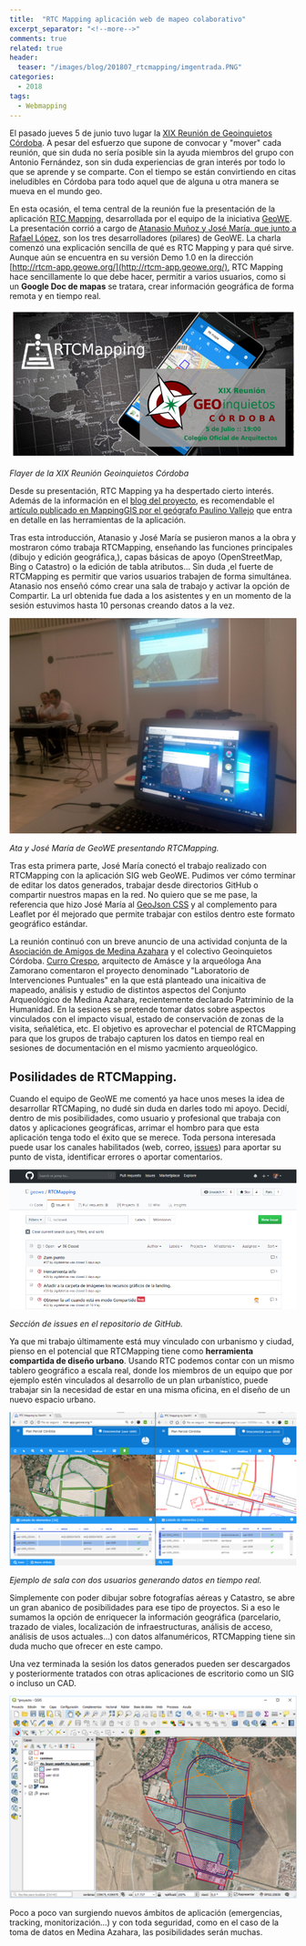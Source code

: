 ```yaml
---
title:  "RTC Mapping aplicación web de mapeo colaborativo"
excerpt_separator: "<!--more-->"
comments: true
related: true
header:
  teaser: "/images/blog/201807_rtcmapping/imgentrada.PNG" 
categories: 
  - 2018
tags:
  - Webmapping
---
```


El pasado jueves 5 de junio tuvo lugar la [XIX Reunión de Geoinquietos Córdoba](https://wiki.osgeo.org/wiki/Reuni%C3%B3n_19_Geoinquietos_C%C3%B3rdoba). A pesar del esfuerzo que supone de convocar y "mover" cada reunión, que sin duda no sería posible sin la ayuda miembros del grupo con Antonio Fernández, son sin duda experiencias de gran interés por todo lo que se aprende y se comparte. Con el tiempo se están convirtiendo en citas ineludibles en Córdoba para todo aquel que de alguna u otra manera se mueva en el mundo geo. 

<!--more-->

En esta ocasión, el tema central de la reunión fue la presentación de la aplicación [RTC Mapping](http://rtcm.geowe.org/), desarrollada por el equipo de la iniciativa [GeoWE](http://www.geowe.org/). La presentación corrió a cargo de [Atanasio Muñoz y José María, que junto a Rafael López](http://www.geowe.org/index.php?id=equipo), son los tres desarrolladores (pilares) de GeoWE. La charla comenzó  una explicación sencilla de qué es RTC Mapping y para qué sirve. Aunque aún se encuentra en su versión Demo 1.0 en la dirección [http://rtcm-app.geowe.org/](http://rtcm-app.geowe.org/), RTC Mapping hace sencillamente lo que debe hacer, permitir a varios usuarios, como si un **Google Doc de mapas** se tratara, crear información geográfica de forma remota y en tiempo real.

![Flayer de la XIX Reunión Geoinquietos Córdoba](/images/blog/201807_rtcmapping/xixgeoinquietos.png)

*Flayer de la XIX Reunión Geoinquietos Córdoba*

Desde su presentación, RTC Mapping ya ha despertado cierto interés. Además de la información en el [blog del proyecto](http://geowegis.blogspot.com/2018/04/mapeo-colaborativo-en-tiempo-real.html), es recomendable el [artículo publicado en MappingGIS por el geógrafo Paulino Vallejo](https://mappinggis.com/2018/05/mapas-colaborativos-en-tiempo-real-con-rtcmapping-de-geowe/) que entra en detalle en las herramientas de la aplicación.

Tras esta introducción, Atanasio y José María se pusieron manos a la obra y mostraron cómo trabaja RTCMapping, enseñando las funciones principales (dibujo y edición geográfica,), capas básicas de apoyo (OpenStreetMap, Bing o Catastro) o la edición de tabla atributos... Sin duda ,el fuerte de RTCMapping es permitir que varios usuarios trabajen de forma simultánea. Atanasio nos enseñó cómo crear una sala de trabajo y activar la opción de Compartir. La url obtenida fue dada a los asistentes y en un momento de la sesión estuvimos hasta 10 personas creando datos a la vez.

![Ata y José María de GeoWE presentando RTCMapping](/images/blog/201807_rtcmapping/atajose.jpg)

*Ata y José María de GeoWE presentando RTCMapping.*

Tras esta primera parte, José María conectó el trabajo realizado con RTCMapping con la aplicación SIG web GeoWE. Pudimos ver cómo terminar de editar los datos generados, trabajar desde directorios GitHub o compartir nuestros mapas en la red. No quiero que se me pase, la referencia que hizo José María al [GeoJson CSS](https://github.com/jmmluna/Leaflet.geojsonCSS) y al complemento para Leaflet por él mejorado que permite trabajar con estilos dentro este formato geográfico estándar.

La reunión continuó con un breve anuncio de una actividad conjunta de la [Asociación de Amigos de Medina Azahara](http://www.amigosdemedinaazahara.com/) y el colectivo Geoinquietos Córdoba. [Curro Crespo](http://www.amasce.co/), arquitecto de Amásce y la arqueóloga Ana Zamorano comentaron el proyecto denominado "Laboratorio de Intervenciones Puntuales" en la que está planteado una inicaitiva de mapeado, análisis y estudio de distintos aspectos del Conjunto Arqueológico de Medina Azahara, recientemente declarado Patriminio de la Humanidad. En la sesiones se pretende tomar datos sobre aspectos vinculados con el  impacto visual, estado de conservación de zonas de la visita, señalética, etc. El objetivo es aprovechar el potencial de RTCMapping para que los grupos de trabajo capturen los datos en tiempo real en sesiones de documentación en el mismo yacmiento arqueológico.

## Posilidades de RTCMapping.

Cuando el equipo de GeoWE me comentó ya hace unos meses la idea de desarrollar RTCMaping, no dudé sin duda en darles todo mi apoyo. Decidí, dentro de mis posibilidades, como usuario y profesional que trabaja con datos y aplicaciones geográficas, arrimar el hombro para que esta aplicación tenga todo el éxito que se merece. Toda persona interesada puede usar los canales habilitados (web, correo, [issues](https://github.com/geowe/RTCMapping)) para aportar su punto de vista, identificar errores o aportar comentarios.

![Sección de issues en el repositorio de GitHub](/images/blog/201807_rtcmapping/issues.png)

*Sección de issues en el repositorio de GitHub.*

Ya que mi trabajo últimamente está muy vinculado con urbanismo y ciudad, pienso en el potencial que RTCMapping tiene como **herramienta compartida de diseño urbano**.  Usando RTC podemos contar con un mismo tablero geográfico a escala real, donde los miembros de un equipo que por ejemplo estén vinculados al desarrollo de un plan urbanístico, puede trabajar sin la necesidad de estar en una misma oficina, en el diseño de un nuevo espacio urbano. 

![Capas base. Catastro y ortomágen](/images/blog/201807_rtcmapping/salamapeadoplanparcial.png)

*Ejemplo de sala con dos usuarios generando datos en tiempo real.*

Simplemente con poder dibujar sobre fotografías aéreas y Catastro, se abre un gran abanico de posibilidades para ese tipo de proyectos. Si a eso le sumamos la opción de enriquecer la información geográfica (parcelario, trazado de viales, localización de infraestructuras, análisis de acceso, análisis de usos actuales...) con datos alfanuméricos, RTCMapping tiene sin duda mucho que ofrecer en este campo.


Una vez terminada la sesión los datos generados pueden ser descargados y posteriormente tratados con otras aplicaciones de escritorio como un SIG o incluso un CAD.

![Datos de RTCMapping en QGIS](/images/blog/201807_rtcmapping/qgis.png)

Poco a poco van surgiendo nuevos ámbitos de aplicación (emergencias, tracking, monitorización…) y con toda seguridad, como en el caso de la toma de datos en Medina Azahara, las posibilidades serán muchas. 
